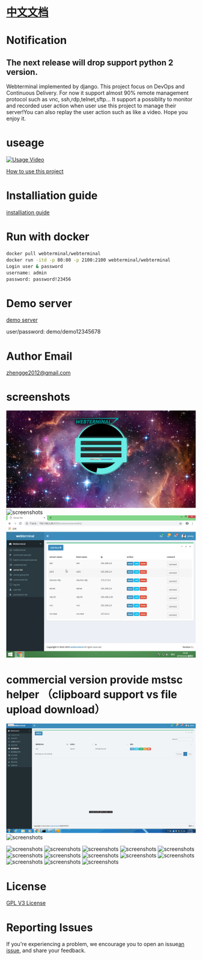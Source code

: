# [中文文档](./doc/README-zh_cn.md)

# Notification
## The next release will drop support python 2 version.

Webterminal implemented by django.
This project focus on DevOps and Continuous Delivery.
For now it support almost 90% remote management protocol such as vnc, ssh,rdp,telnet,sftp... It support a possiblity to monitor and recorded user action when user use this project to manage their server!You can also replay the user action such as like a video.
Hope you enjoy it.

# useage
[![Usage Video](https://i.ytimg.com/vi/-HwhB21v8L8/1.jpg?time=1527217648531)](https://www.youtube.com/watch?v=-HwhB21v8L8)


[How to use this project](./doc/usage_en.md)


# Installiation guide
[installiation guide](./doc/install_en.md)


# Run with docker

```sh
docker pull webterminal/webterminal
docker run -itd -p 80:80 -p 2100:2100 webterminal/webterminal
Login user & password
username: admin
password: password!23456
```
# Demo server 

[demo server](http://193.112.194.114:8000/)

user/password: demo/demo12345678


# Author Email
zhengge2012@gmail.com

# screenshots
![screenshots](./screenshots/screenshots1.png  "screenshots")
![screenshots](./screenshots/screenshots2.gif  "screenshots")
![screenshots](./screenshots/screenshots9.gif  "screenshots")
# commercial version provide mstsc helper （clipboard support vs file upload download）
![screenshots](./screenshots/screenshotmstsc.gif  "screenshots")
![screenshots](./screenshots/screenshotvnc.gif  "screenshots")

![screenshots](./screenshots/screenshots3.gif  "screenshots")
![screenshots](./screenshots/screenshots4.gif  "screenshots")
![screenshots](./screenshots/screenshots2.png  "screenshots")
![screenshots](./screenshots/screenshots5.gif  "screenshots")
![screenshots](./screenshots/screenshots3.png  "screenshots")
![screenshots](./screenshots/screenshots4.png  "screenshots")
![screenshots](./screenshots/screenshots5.png  "screenshots")
![screenshots](./screenshots/screenshots6.png  "screenshots")
![screenshots](./screenshots/screenshots7.png  "screenshots")
![screenshots](./screenshots/screenshots8.png  "screenshots")
![screenshots](./screenshots/screenshots6.gif  "screenshots")
![screenshots](./screenshots/screenshots7.gif  "screenshots")
![screenshots](./screenshots/screenshots8.gif  "screenshots")

# License

[GPL V3 License](LICENSE)

# Reporting Issues
If you're experiencing a problem, we encourage you to open an issue[an issue](https://github.com/jimmy201602/webterminal/issues/new), and share your feedback.
